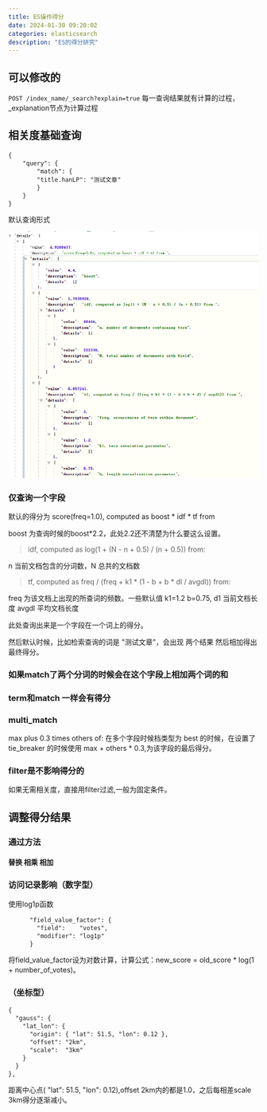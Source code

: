 ```yaml
---
title: ES操作得分
date: 2024-01-30 09:20:02
categories: elasticsearch
description: "ES的得分研究"
---
```


## 可以修改的

`POST /index_name/_search?explain=true` 每一查询结果就有计算的过程，_explanation节点为计算过程

## 相关度基础查询

```
{
    "query": {
        "match": {
        "title.hanLP": "测试文章"
        }
    }
}
```
默认查询形式

![默认图片](ES相关度得分原理研究/%E9%BB%98%E8%AE%A4%E5%BE%97%E5%88%86%E7%BB%93%E6%9E%9C.png)


### 仅查询一个字段

默认的得分为 score(freq=1.0), computed as boost * idf * tf from

boost 为查询时候的boost*2.2，此处2.2还不清楚为什么要这么设置。

> idf, computed as log(1 + (N - n + 0.5) / (n + 0.5)) from:

n 当前文档包含的分词数，N 总共的文档数 

> tf, computed as freq / (freq + k1 * (1 - b + b * dl / avgdl)) from:

freq 为该文档上出现的所查词的频数。一些默认值 k1=1.2 b=0.75,
d1 当前文档长度 avgdl 平均文档长度

此处查询出来是一个字段在一个词上的得分。

然后默认时候，比如检索查询的词是 "测试文章"，会出现 两个结果 然后相加得出最终得分。


### 如果match了两个分词的时候会在这个字段上相加两个词的和


### term和match 一样会有得分

### multi_match


max plus 0.3 times others of: 在多个字段时候档类型为 best 的时候，在设置了 tie_breaker 的时候使用 max + others * 0.3,为该字段的最后得分。

### filter是不影响得分的

如果无需相关度，直接用filter过滤,一般为固定条件。

## 调整得分结果

### 通过方法


#### 替换 相乘 相加



### 访问记录影响（数字型）

使用log1p函数
```
      "field_value_factor": {
        "field":    "votes",
        "modifier": "log1p"
      }
```
将field_value_factor设为对数计算，计算公式：new_score = old_score * log(1 + number_of_votes)。

### （坐标型）

```
{
  "gauss": {
    "lat_lon": { 
      "origin": { "lat": 51.5, "lon": 0.12 },
      "offset": "2km",
      "scale":  "3km"
    }
  }
},
```
距离中心点( "lat": 51.5, "lon": 0.12),offset 2km内的都是1.0，之后每相差scale 3km得分逐渐减小。

